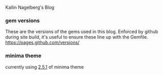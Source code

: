 Kallin Nagelberg's Blog

### gem versions
These are the versions of the gems used in this blog. Enforced by github during site build, it's useful to ensure these line up with the Gemfile.
https://pages.github.com/versions/

### minima theme
currently using [2.5.1](https://github.com/jekyll/minima/tree/v2.5.1) of minima theme

